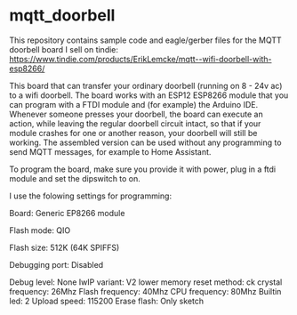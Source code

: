# mqtt_doorbell

This repository contains sample code and eagle/gerber files for the MQTT doorbell board I sell on tindie: https://www.tindie.com/products/ErikLemcke/mqtt--wifi-doorbell-with-esp8266/ 

This board that can transfer your ordinary doorbell (running on 8 - 24v ac) to a wifi doorbell. The board works with an ESP12 ESP8266 module that you can program with a FTDI module and (for example) the Arduino IDE. Whenever someone presses your doorbell, the board can execute an action, while leaving the regular doorbell circuit intact, so that if your module crashes for one or another reason, your doorbell will still be working. The assembled version can be used without any programming to send MQTT messages, for example to Home Assistant.

To program the board, make sure you provide it with power, plug in a ftdi module and set the dipswitch to on.

I use the folowing settings for programming:

Board: Generic EP8266 module

Flash mode: QIO

Flash size: 512K (64K SPIFFS)

Debugging port: Disabled

Debug level: None
IwIP variant: V2 lower memory
reset method: ck
crystal frequency: 26Mhz
Flash frequency: 40Mhz
CPU frequency: 80Mhz
Builtin led: 2
Upload speed: 115200
Erase flash: Only sketch
